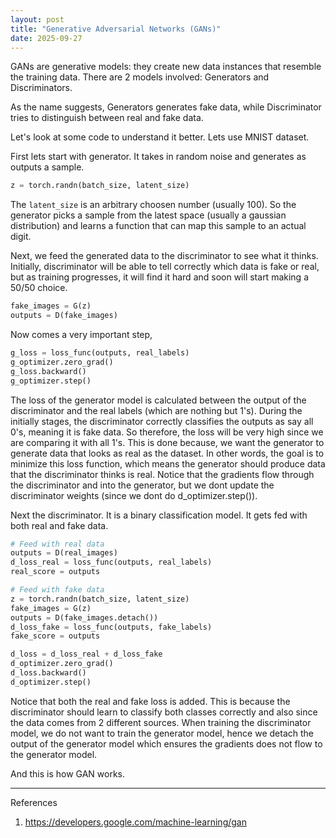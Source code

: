 ```yaml
---
layout: post
title: "Generative Adversarial Networks (GANs)"
date: 2025-09-27
---
```


GANs are generative models: they create new data instances that resemble the training data. There are 2 models involved: Generators and Discriminators.

As the name suggests, Generators generates fake data, while Discriminator tries to distinguish between real and fake data.

Let's look at some code to understand it better. Lets use MNIST dataset.

First lets start with generator. It takes in random noise and generates as outputs a sample.

```python
z = torch.randn(batch_size, latent_size)
```

The `latent_size` is an arbitrary choosen number (usually 100). So the generator picks a sample from the latest space (usually a gaussian distribution) and learns a function that can map this sample to an actual digit.

Next, we feed the generated data to the discriminator to see what it thinks. Initially, discriminator will be able to tell correctly which data is fake or real, but as training progresses, it will find it hard and soon will start making a 50/50 choice.

```python
fake_images = G(z)
outputs = D(fake_images)
```

Now comes a very important step,

```python
g_loss = loss_func(outputs, real_labels)
g_optimizer.zero_grad()
g_loss.backward()
g_optimizer.step()
```

The loss of the generator model is calculated between the output of the discriminator and the real labels (which are nothing but 1's). During the initially stages, the discriminator correctly classifies the outputs as say all 0's, meaning it is fake data. So therefore, the loss will be very high since we are comparing it with all 1's. This is done because, we want the generator to generate data that looks as real as the dataset. In other words, the goal is to minimize this loss function, which means the generator should produce data that the discriminator thinks is real. Notice that the gradients flow through the discriminator and into the generator, but we dont update the discriminator weights (since we dont do d_optimizer.step()).

Next the discriminator. It is a binary classification model. It gets fed with both real and fake data.

```python
# Feed with real data
outputs = D(real_images)
d_loss_real = loss_func(outputs, real_labels)
real_score = outputs

# Feed with fake data
z = torch.randn(batch_size, latent_size)
fake_images = G(z)
outputs = D(fake_images.detach())
d_loss_fake = loss_func(outputs, fake_labels)
fake_score = outputs

d_loss = d_loss_real + d_loss_fake
d_optimizer.zero_grad()
d_loss.backward()
d_optimizer.step()
```

Notice that both the real and fake loss is added. This is because the discriminator should learn to classify both classes correctly and also since the data comes from 2 different sources. When training the discriminator model, we do not want to train the generator model, hence we detach the output of the generator model which ensures the gradients does not flow to the generator model.

And this is how GAN works.

--- 

References

1. https://developers.google.com/machine-learning/gan